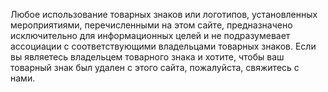 <p>Любое использование товарных знаков или логотипов, установленных мероприятиями, перечисленными на этом сайте, предназначено исключительно для информационных целей и не подразумевает ассоциации с соответствующими владельцами товарных знаков. Если вы являетесь владельцем товарного знака и хотите, чтобы ваш товарный знак был удален с этого сайта, пожалуйста, свяжитесь с нами.</p>
